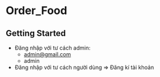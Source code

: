 # Order_Food
## Getting Started

- Đăng nhập với tư cách admin: 
  + admin@gmail.com
  + admin
- Đăng nhập với tư cách người dùng  => Đăng kí tài khoản
